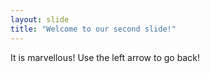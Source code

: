 ```yaml
---
layout: slide
title: "Welcome to our second slide!"
---
```

It is marvellous!
Use the left arrow to go back!

